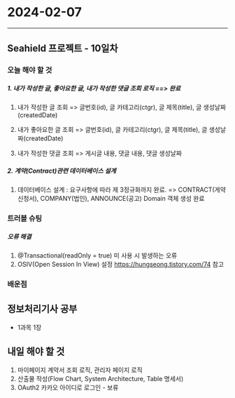 # 2024-02-07

---

## Seahield 프로젝트 - 10일차

### 오늘 해야 할 것

##### 1. 내가 작성한 글, 좋아요한 글, 내가 작성한 댓글 조회 로직 ==> 완료

1. 내가 작성한 글 조회
   => 글번호(id), 글 카테고리(ctgr), 글 제목(title), 글 생성날짜(createdDate)

2. 내가 좋아요한 글 조회
   => 글번호(id), 글 카테고리(ctgr), 글 제목(title), 글 생성날짜(createdDate)
3. 내가 작성한 댓글 조회
   => 게시글 내용, 댓글 내용, 댓글 생성날짜

##### 2. 계약(Contract)관련 데이터베이스 설계

1. 데이터베이스 설계 : 요구사항에 따라 제 3정규화까지 완료.
   => CONTRACT(게약신청서), COMPANY(법인), ANNOUNCE(공고) Domain 객체 생성 완료

### 트러블 슈팅

##### 오류 해결

1. @Transactional(readOnly = true) 미 사용 시 발생하는 오류
2. OSIV(Open Session In View) 설정
   https://hungseong.tistory.com/74 참고

### 배운점

## 정보처리기사 공부

- 1과목 1장

## 내일 해야 할 것

1. 마이페이지 계약서 조회 로직, 관리자 페이지 로직
2. 산출물 작성(Flow Chart, System Architecture, Table 명세서)
3. OAuth2 카카오 아이디로 로그인 - 보류
